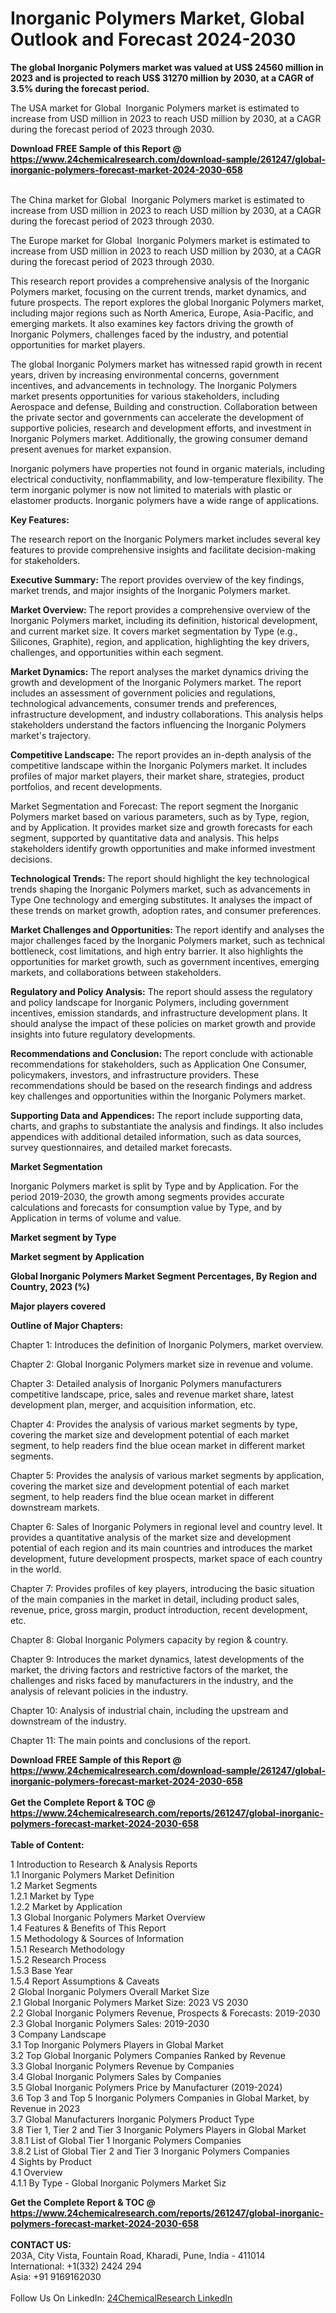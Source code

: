 <h1>Inorganic Polymers Market, Global Outlook and Forecast 2024-2030</h1><p><strong>The global Inorganic Polymers market was valued at US$ 24560 million in 2023 and is projected to reach US$ 31270 million by 2030, at a CAGR of 3.5% during the forecast period.</strong></p><p>
</p><p>The USA market for Global  Inorganic Polymers market is estimated to increase from USD million in 2023 to reach USD million by 2030, at a CAGR during the forecast period of 2023 through 2030.</p><div><b>Download FREE Sample of this Report @ 
            <a href="https://www.24chemicalresearch.com/download-sample/261247/global-inorganic-polymers-forecast-market-2024-2030-658">
            https://www.24chemicalresearch.com/download-sample/261247/global-inorganic-polymers-forecast-market-2024-2030-658</a></b></div><br><p>
</p><p>The China market for Global  Inorganic Polymers market is estimated to increase from USD million in 2023 to reach USD million by 2030, at a CAGR during the forecast period of 2023 through 2030.</p><p>
</p><p>The Europe market for Global  Inorganic Polymers market is estimated to increase from USD million in 2023 to reach USD million by 2030, at a CAGR during the forecast period of 2023 through 2030.</p><p>
</p><p>This research report provides a comprehensive analysis of the Inorganic Polymers market, focusing on the current trends, market dynamics, and future prospects. The report explores the global Inorganic Polymers market, including major regions such as North America, Europe, Asia-Pacific, and emerging markets. It also examines key factors driving the growth of Inorganic Polymers, challenges faced by the industry, and potential opportunities for market players.</p><p>
</p><p>The global Inorganic Polymers market has witnessed rapid growth in recent years, driven by increasing environmental concerns, government incentives, and advancements in technology. The Inorganic Polymers market presents opportunities for various stakeholders, including Aerospace and defense, Building and construction. Collaboration between the private sector and governments can accelerate the development of supportive policies, research and development efforts, and investment in Inorganic Polymers market. Additionally, the growing consumer demand present avenues for market expansion.</p><p>
Inorganic polymers have properties not found in organic materials, including electrical conductivity, nonflammability, and low-temperature flexibility. The term inorganic polymer is now not limited to materials with plastic or elastomer products. Inorganic polymers have a wide range of applications.</p><p>
<strong>Key Features:</strong></p><p>
The research report on the Inorganic Polymers market includes several key features to provide comprehensive insights and facilitate decision-making for stakeholders.</p><p>
<strong>Executive Summary: </strong>The report provides overview of the key findings, market trends, and major insights of the Inorganic Polymers market.</p><p>
<strong>Market Overview: </strong>The report provides a comprehensive overview of the Inorganic Polymers market, including its definition, historical development, and current market size. It covers market segmentation by Type (e.g., Silicones, Graphite), region, and application, highlighting the key drivers, challenges, and opportunities within each segment.</p><p>
<strong>Market Dynamics:</strong> The report analyses the market dynamics driving the growth and development of the Inorganic Polymers market. The report includes an assessment of government policies and regulations, technological advancements, consumer trends and preferences, infrastructure development, and industry collaborations. This analysis helps stakeholders understand the factors influencing the Inorganic Polymers market's trajectory.</p><p>
<strong>Competitive Landscape:</strong> The report provides an in-depth analysis of the competitive landscape within the Inorganic Polymers market. It includes profiles of major market players, their market share, strategies, product portfolios, and recent developments.</p><p>
Market Segmentation and Forecast: The report segment the Inorganic Polymers market based on various parameters, such as by Type, region, and by Application. It provides market size and growth forecasts for each segment, supported by quantitative data and analysis. This helps stakeholders identify growth opportunities and make informed investment decisions.</p><p>
<strong>Technological Trends: </strong>The report should highlight the key technological trends shaping the Inorganic Polymers market, such as advancements in Type One technology and emerging substitutes. It analyses the impact of these trends on market growth, adoption rates, and consumer preferences.</p><p>
<strong>Market Challenges and Opportunities: </strong>The report identify and analyses the major challenges faced by the Inorganic Polymers market, such as technical bottleneck, cost limitations, and high entry barrier. It also highlights the opportunities for market growth, such as government incentives, emerging markets, and collaborations between stakeholders.</p><p>
<strong>Regulatory and Policy Analysis:</strong> The report should assess the regulatory and policy landscape for Inorganic Polymers, including government incentives, emission standards, and infrastructure development plans. It should analyse the impact of these policies on market growth and provide insights into future regulatory developments.</p><p>
<strong>Recommendations and Conclusion: </strong>The report conclude with actionable recommendations for stakeholders, such as Application One Consumer, policymakers, investors, and infrastructure providers. These recommendations should be based on the research findings and address key challenges and opportunities within the Inorganic Polymers market.</p><p>
<strong>Supporting Data and Appendices: </strong>The report include supporting data, charts, and graphs to substantiate the analysis and findings. It also includes appendices with additional detailed information, such as data sources, survey questionnaires, and detailed market forecasts.</p><p>
<strong>Market Segmentation</strong></p><p>
Inorganic Polymers market is split by Type and by Application. For the period 2019-2030, the growth among segments provides accurate calculations and forecasts for consumption value by Type, and by Application in terms of volume and value.</p><p>
<strong>Market segment by Type</strong></p><p>
</p><p>
</p><p><strong>Market segment by Application</strong></p><p>
</p><p>
</p><p><strong>Global Inorganic Polymers Market Segment Percentages, By Region and Country, 2023 (%)</strong></p><p>
</p><p>
</p><p></p><p>
<strong>Major players covered</strong></p><p>
</p><p>
</p><p><strong>Outline of Major Chapters:</strong></p><p>
Chapter 1: Introduces the definition of Inorganic Polymers, market overview.</p><p>
Chapter 2: Global Inorganic Polymers market size in revenue and volume.</p><p>
Chapter 3: Detailed analysis of Inorganic Polymers manufacturers competitive landscape, price, sales and revenue market share, latest development plan, merger, and acquisition information, etc.</p><p>
Chapter 4: Provides the analysis of various market segments by type, covering the market size and development potential of each market segment, to help readers find the blue ocean market in different market segments.</p><p>
Chapter 5: Provides the analysis of various market segments by application, covering the market size and development potential of each market segment, to help readers find the blue ocean market in different downstream markets.</p><p>
Chapter 6: Sales of Inorganic Polymers in regional level and country level. It provides a quantitative analysis of the market size and development potential of each region and its main countries and introduces the market development, future development prospects, market space of each country in the world.</p><p>
Chapter 7: Provides profiles of key players, introducing the basic situation of the main companies in the market in detail, including product sales, revenue, price, gross margin, product introduction, recent development, etc.</p><p>
Chapter 8: Global Inorganic Polymers capacity by region &amp; country.</p><p>
Chapter 9: Introduces the market dynamics, latest developments of the market, the driving factors and restrictive factors of the market, the challenges and risks faced by manufacturers in the industry, and the analysis of relevant policies in the industry.</p><p>
Chapter 10: Analysis of industrial chain, including the upstream and downstream of the industry.</p><p>
Chapter 11: The main points and conclusions of the report.</p><div><b>Download FREE Sample of this Report @ 
            <a href="https://www.24chemicalresearch.com/download-sample/261247/global-inorganic-polymers-forecast-market-2024-2030-658">
            https://www.24chemicalresearch.com/download-sample/261247/global-inorganic-polymers-forecast-market-2024-2030-658</a></b></div><br><div><b>Get the Complete Report & TOC @ 
            <a href="https://www.24chemicalresearch.com/reports/261247/global-inorganic-polymers-forecast-market-2024-2030-658">
            https://www.24chemicalresearch.com/reports/261247/global-inorganic-polymers-forecast-market-2024-2030-658</a></b></div><br>
            <b>Table of Content:</b><p>1 Introduction to Research & Analysis Reports<br />
    1.1 Inorganic Polymers Market Definition<br />
    1.2 Market Segments<br />
        1.2.1 Market by Type<br />
        1.2.2 Market by Application<br />
    1.3 Global Inorganic Polymers Market Overview<br />
    1.4 Features & Benefits of This Report<br />
    1.5 Methodology & Sources of Information<br />
        1.5.1 Research Methodology<br />
        1.5.2 Research Process<br />
        1.5.3 Base Year<br />
        1.5.4 Report Assumptions & Caveats<br />
2 Global Inorganic Polymers Overall Market Size<br />
    2.1 Global Inorganic Polymers Market Size: 2023 VS 2030<br />
    2.2 Global Inorganic Polymers Revenue, Prospects & Forecasts: 2019-2030<br />
    2.3 Global Inorganic Polymers Sales: 2019-2030<br />
3 Company Landscape<br />
    3.1 Top Inorganic Polymers Players in Global Market<br />
    3.2 Top Global Inorganic Polymers Companies Ranked by Revenue<br />
    3.3 Global Inorganic Polymers Revenue by Companies<br />
    3.4 Global Inorganic Polymers Sales by Companies<br />
    3.5 Global Inorganic Polymers Price by Manufacturer (2019-2024)<br />
    3.6 Top 3 and Top 5 Inorganic Polymers Companies in Global Market, by Revenue in 2023<br />
    3.7 Global Manufacturers Inorganic Polymers Product Type<br />
    3.8 Tier 1, Tier 2 and Tier 3 Inorganic Polymers Players in Global Market<br />
        3.8.1 List of Global Tier 1 Inorganic Polymers Companies<br />
        3.8.2 List of Global Tier 2 and Tier 3 Inorganic Polymers Companies<br />
4 Sights by Product<br />
    4.1 Overview<br />
        4.1.1 By Type - Global Inorganic Polymers Market Siz</p><div><b>Get the Complete Report & TOC @ 
            <a href="https://www.24chemicalresearch.com/reports/261247/global-inorganic-polymers-forecast-market-2024-2030-658">
            https://www.24chemicalresearch.com/reports/261247/global-inorganic-polymers-forecast-market-2024-2030-658</a></b></div><br><b>CONTACT US:</b><br>
            203A, City Vista, Fountain Road, Kharadi, Pune, India - 411014<br>
            International: +1(332) 2424 294<br>
            Asia: +91 9169162030 <br><br>
            Follow Us On LinkedIn: <a href="https://www.linkedin.com/company/24chemicalresearch/">24ChemicalResearch LinkedIn</a>